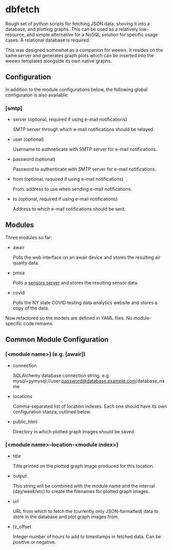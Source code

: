# dbfetch

Rough set of python scripts for fetching JSON data, shoving it into a database, and plotting graphs. This can be used as a relatively low-resource, and simple alternative for a NoSQL solution for specific usage cases. A relational database is required.

This was designed somewhat as a companion for weewx. It resides on the same server and generates graph plots which can be inserted into the weewx templates alongside its own native graphs.

## Configuration

In addition to the module configurations below, the following global configuraton is also available:

### \[smtp\]

* server (optional, required if using e-mail notifications)

  SMTP server through which e-mail notifications should be relayed.

* user (optional)

  Username to authneticate with SMTP server for e-mail notifications.

* password (optional)

  Password to authenticate with SMTP server for e-mail notifications.

* from (optional, required if using e-mail notifications)

  From: address to use when sending e-mail notifications.

* to (optional, required if using e-mail notifications)

  Address to which e-mail notifications should be sent.

## Modules

Three modules so far:

* awair

  Polls the web interface on an awair device and stores the resulting air quality data.
  
* pmsa

  Polls a [sensors server](https://github.com/indigoparadox/dbfetch-sensors) and stores the resulting sensor data.
  
* covid

  Polls the NY state COVID testing data analytics website and stores a copy of the data.

Now refactored so the models are defined in YAML files. No module-specific code remains.

## Common Module Configuration

### \[\<module name\>\] (e.g. \[awair\])

* connection

  SQLAlchemy database connection string. e.g. mysql+pymysql://user:password@database.example.com/database_name

* locations

  Comma-separated list of location indexes. Each one should have its own configuration stanza, outlined below.

* public_html

  Directory in which plotted graph images should be saved.

### \[\<module name\>-location-\<module index\>\]

* title

  Title printed on the plotted graph image produced for this location.

* output

  This string will be combined with the module name and the interval (day/week/etc) to create the filenames for plotted graph images.

* url

  URL from which to fetch the (currently only JSON-formatted) data to store in the database and plot graph images from.

* tz_offset

  Integer number of hours to add to timestamps in fetched data. Can be positive or negative.
